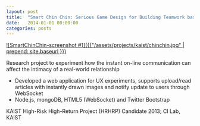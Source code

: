 ```yaml
---
layout: post
title:  "Smart Chin Chin: Serious Game Design for Building Teamwork based on Psychology and Digital communication Analysis"
date:   2014-01-01 00:00:00
categories: posts
---
```



<div class="post-image-lightbox" markdown="1"><a href="{{ "/assets/projects/kaist/chinchin.jpg" | prepend: site.baseurl }} " data-lightbox="chinchin">![SmartChinChin-screenshot #1]({{"/assets/projects/kaist/chinchin.jpg" | prepend: site.baseurl }})</a>
</div>

Research project to experiment how the instant on-line communication can affect the intimacy of a real-world relationship

- Developed a web application for UX experiments, supports upload/read articles with instantly drawn images and notify update to users through WebSocket
- Node.js, mongoDB, HTML5 (WebSocket) and Twitter Bootstrap

<p class="post-annotation">KAIST High-Risk High-Return Project (HRHRP) Candidate 2013; CI Lab, KAIST</p>